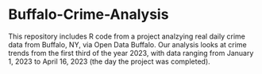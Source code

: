 # Buffalo-Crime-Analysis

This repository includes R code from a project analzying real daily crime data from Buffalo, NY, via Open Data Buffalo. Our analysis looks at crime trends from the first third of the year 2023, with data ranging from January 1, 2023 to April 16, 2023 (the day the project was completed).
